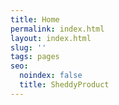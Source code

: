 ```yaml
---
title: Home
permalink: index.html
layout: index.html
slug: ''
tags: pages
seo:
  noindex: false
  title: SheddyProduct
---
```




